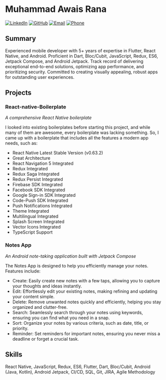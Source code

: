 # Muhammad Awais Rana

[![LinkedIn](https://img.shields.io/badge/LinkedIn-Connect-blue)](https://www.linkedin.com/in/iawaisrana)
[![GitHub](https://img.shields.io/badge/GitHub-Follow-brightgreen)](http://github.com/iawaisrana)
[![Email](https://img.shields.io/badge/Email-Contact-red)](mailto:awaisranafastian@gmail.com)
[![Phone](https://img.shields.io/badge/Phone-(+92)%203137403230-informational)](tel:+923137403230)

## Summary

Experienced mobile developer with 5+ years of expertise in Flutter, React Native, and Android. Proficient in Dart, Bloc/Cubit, JavaScript, Redux, ES6, Jetpack Compose, and Android Jetpack. Track record of delivering exceptional end-to-end solutions, optimizing app performance, and prioritizing security. Committed to creating visually appealing, robust apps for outstanding user experiences.

## Projects

### React-native-Boilerplate
*A comprehensive React Native boilerplate*

I looked into existing boilerplates before starting this project, and while many of them are awesome, every boilerplate was lacking something. So, I came up with a boilerplate that includes all the features a modern app needs, such as:

- React Native Latest Stable Version (v0.63.2)
- Great Architecture
- React Navigation 5 Integrated
- Redux Integrated
- Redux Saga Integrated
- Redux Persist Integrated
- Firebase SDK Integrated
- Facebook SDK Integrated
- Google Sign-in SDK Integrated
- Code-Push SDK Integrated
- Push Notifications Integrated
- Theme Integrated
- Multilingual Integrated
- Splash Screen Integrated
- Vector Icons Integrated
- TypeScript Support

### Notes App
*An Android note-taking application built with Jetpack Compose*

The Notes App is designed to help you efficiently manage your notes. Features include:

- Create: Easily create new notes with a few taps, allowing you to capture your thoughts and ideas instantly.
- Edit: Effortlessly edit your existing notes, making refining and updating your content simple.
- Delete: Remove unwanted notes quickly and efficiently, helping you stay organized and clutter-free.
- Search: Seamlessly search through your notes using keywords, ensuring you can find what you need in a snap.
- Sort: Organize your notes by various criteria, such as date, title, or priority.
- Reminder: Set reminders for important notes, ensuring you never miss a deadline or forget a crucial task.

## Skills

React Native, JavaScript, Redux, ES6, Flutter, Dart, Bloc/Cubit, Android (Java, Kotlin), Android Jetpack, CI/CD, SQL, Git, JIRA, Agile Methodology
